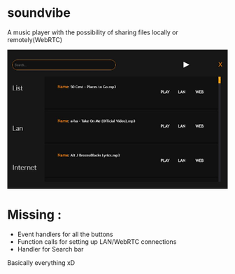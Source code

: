# soundvibe
A music player with the possibility of sharing files locally or remotely(WebRTC) 

![alt text](sv.JPG "")

# Missing :
  - Event handlers for all the buttons
  - Function calls for setting up LAN/WebRTC connections
  - Handler for Search bar 
  
  Basically everything xD

